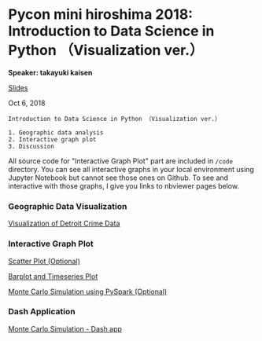 # Pycon mini hiroshima 2018: Introduction to Data Science in Python （Visualization ver.）

**Speaker: takayuki kaisen**  

[Slides](https://www.slideshare.net/ksnt/pyconmini-hiroshima-2018-118202503)  

Oct 6, 2018  
``` 
Introduction to Data Science in Python （Visualization ver.）

1. Geographic data analysis  
2. Interactive graph plot  
3. Discussion  
```

All source code for "Interactive Graph Plot" part are included in ```/code``` directory. You can see all interactive graphs in your local environment using Jupyter Notebook but cannot see those ones on Github. To see and interactive with those graphs, I give you links to nbviewer pages below.  

### Geographic Data Visualization

[Visualization of Detroit Crime Data](https://nbviewer.jupyter.org/github/ksnt/Predictor-of-blights-in-Detroit/blob/master/Final_Report_1.1.ipynb)

### Interactive Graph Plot

[Scatter Plot (Optional)](https://nbviewer.jupyter.org/gist/ksnt/340910aae39670202e4f790213e7afdc)  

[Barplot and Timeseries Plot](https://nbviewer.jupyter.org/gist/ksnt/eb8ac99dd69ecc5dc5774bf673977ceb)  

[Monte Carlo Simulation using PySpark (Optional)](https://nbviewer.jupyter.org/gist/ksnt/101a44cc21b0eb990f96dc1d640dbd42) 

### Dash Application

[Monte Carlo Simulation - Dash app](https://montecarlo-dash-app.herokuapp.com/) 
